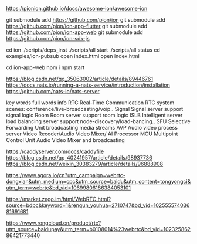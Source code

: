 https://pionion.github.io/docs/awesome-ion/awesome-ion

git submodule add https://github.com/pion/ion
git submodule add https://github.com/pion/ion-app-flutter
git submodule add https://github.com/pion/ion-app-web
 git submodule add https://github.com/pion/ion-sdk-js



cd ion
./scripts/deps_inst
./scripts/all start
./scripts/all status
cd examples/ion-pubsub
open index.html
open index.html


cd ion-app-web
npm i
npm start


https://blog.csdn.net/qq_35063002/article/details/89446761
https://docs.nats.io/running-a-nats-service/introduction/installation
https://github.com/nats-io/nats-server


key words	full words	info
RTC	Real-Time Communication	RTC system scenes: conference/live-broadcasting/voip..
Signal	Signal server	support signal logic
Room	Room server	support room logic
ISLB	Intelligent server load balancing server	support node-discovery/load-bancing..
SFU	Selective Forwarding Unit	broadcasting media streams
AVP	Audio video process server	Video Recoder/Audio Video Mixer/ AI Processor
MCU	Multipoint Control Unit	Audio Video Mixer and broadcasting

https://caddyserver.com/docs/caddyfile
https://blog.csdn.net/qq_40241957/article/details/98937736
https://blog.csdn.net/weixin_30383279/article/details/96888908


https://www.agora.io/cn?utm_campaign=webrtc-dongxian&utm_medium=cpc&utm_source=baidu&utm_content=tongyongci&utm_term=webrtc&bd_vid=10699806186384053101

https://market.zego.im/html/WebRTC.html?source=bdpc&keyword=1&renqun_youhua=2710747&bd_vid=10255557403681691681

https://www.rongcloud.cn/product/rtc?utm_source=baidupay&utm_term=b0108014%23webrtc&bd_vid=10232586286421773440

